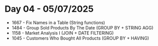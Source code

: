 # Day 04 - 05/07/2025

- 1667 - Fix Names in a Table (String functions)
- 1484 - Group Sold Products By The Date (GROUP BY + STRING AGG)
- 1158 - Market Analysis I (JOIN + DATE FILTERING)
- 1045 - Customers Who Bought All Products (GROUP BY + HAVING)

